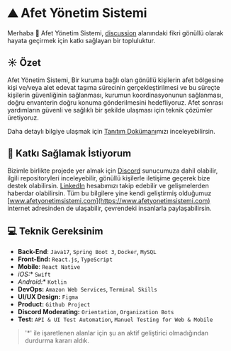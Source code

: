 
# ⛰️ **Afet Yönetim Sistemi**

Merhaba 👋
Afet Yönetim Sistemi, [discussion](https://github.com/acikkaynak/afet-org/discussions/35) alanındaki fikri gönüllü olarak hayata geçirmek için katkı sağlayan bir topluluktur.

## ☀️ Özet

Afet Yönetim Sistemi, Bir kuruma bağlı olan gönüllü kişilerin afet bölgesine kişi ve/veya alet edevat taşıma sürecinin gerçekleştirilmesi ve bu süreçte kişilerin güvenliğinin sağlanması, kurumun koordinasyonunun sağlanması, doğru envanterin doğru konuma gönderilmesini hedefliyoruz. Afet sonrası yardımların güvenli ve sağlıklı bir şekilde ulaşması için teknik çözümler üretiyoruz. 

Daha detaylı bilgiye ulaşmak için [Tanıtım Dokümanı](https://github.com/afet-yonetim-sistemi/.github/files/13479159/ays_introduction.pdf)mızı inceleyebilirsin.

## 🚀 Katkı Sağlamak İstiyorum

Bizimle birlikte projede yer almak için [Discord](https://discord.gg/3ShTaTJr4f) sunucumuza dahil olabilir, ilgili repositoryleri inceleyebilir, gönüllü kişilerle iletişime geçerek bize destek olabilirsin. [LinkedIn](https://tr.linkedin.com/company/afetyonetimsistemi) hesabımızı takip edebilir ve gelişmelerden haberdar olabilirsin. Tüm bu bilgilere yine kendi geliştirmiş olduğumuz [www.afetyonetimsistemi.com](https://www.afetyonetimsistemi.com) internet adresinden de ulaşabilir, çevrendeki insanlarla paylaşabilirsin.

## 💻 Teknik Gereksinim

- **Back-End**: `Java17`, `Spring Boot 3`, `Docker`, `MySQL`
- **Front-End:** `React.js`, `TypeScript`
- **Mobile**: `React Native`
- **iOS*:** `Swift`
- **Android*:** `Kotlin`
- **DevOps:** `Amazon Web Services`, `Terminal Skills`
- **UI/UX Design:** `Figma`
- **Product:** `Github Project`
- **Discord Moderating:** `Orientation`, `Organization Bots`
- **Test:** `API & UI Test Automation`, `Manuel Testing for Web & Mobile`

> '*'  ile işaretlenen alanlar için şu an aktif geliştirici olmadığından durdurma kararı aldık.
